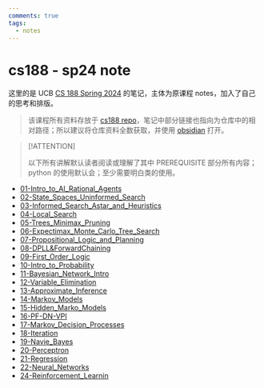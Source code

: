 ```yaml
---
comments: true
tags:
  - notes
---
```


# cs188 - sp24 note

这里的是 UCB [CS 188 Spring 2024](https://inst.eecs.berkeley.edu/~cs188/sp24/) 的笔记，主体为原课程 notes，加入了自己的思考和排版。

> 该课程所有资料存放于 [cs188 repo](https://github.com/Darstib/cs188)，笔记中部分链接也指向为仓库中的相对路径；所以建议将仓库资料全数获取，并使用 [obsidian](https://obsidian.md/) 打开。

> [!ATTENTION]
>
> 以下所有讲解默认读者阅读或理解了其中 PREREQUISITE 部分所有内容；python 的使用默认会；至少需要明白类的使用。

- [01-Intro_to_AI_Rational_Agents](01-Intro_to_AI_Rational_Agents.md)
- [02-State_Spaces_Uninformed_Search](02-State_Spaces_Uninformed_Search.md)
- [03-Informed_Search_Astar_and_Heuristics](03-Informed_Search_Astar_and_Heuristics.md)
- [04-Local_Search](04-Local_Search.md)
- [05-Trees_Minimax_Pruning](05-Trees_Minimax_Pruning.md)
- [06-Expectimax_Monte_Carlo_Tree_Search](06-Expectimax_Monte_Carlo_Tree_Search.md)
- [07-Propositional_Logic_and_Planning](07-Propositional_Logic_and_Planning.md)
- [08-DPLL&ForwardChaining](08-DPLL&ForwardChaining.md)
- [09-First_Order_Logic](09-First_Order_Logic.md)
- [10-Intro_to_Probability](10-Intro_to_Probability.md)
- [11-Bayesian_Network_Intro](11-Bayesian_Network_Intro.md)
- [12-Variable_Elimination](12-Variable_Elimination.md)
- [13-Approximate_Inference](13-Approximate_Inference.md)
- [14-Markov_Models](14-Markov_Models.md)
- [15-Hidden_Marko_Models](15-Hidden_Marko_Models.md)
- [16-PF-DN-VPI](16-PF-DN-VPI.md)
- [17-Markov_Decision_Processes](17-Markov_Decision_Processes.md)
- [18-Iteration](18-Iteration.md)
- [19-Navie_Bayes](19-Navie_Bayes.md)
- [20-Perceptron](20-Perceptron.md)
- [21-Regression](21-Regression.md)
- [22-Neural_Networks](22-Neural_Networks.md)
- [24-Reinforcement_Learnin](24-Reinforcement_Learnin.md)

